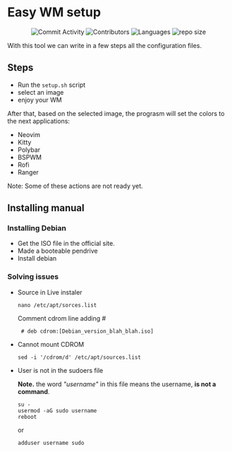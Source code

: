 # Easy WM setup
<div align="center">
  
![Commit Activity](https://img.shields.io/github/commit-activity/w/juampam/bspwm-config?style=for-the-badge)
![Contributors](https://img.shields.io/github/contributors/juampam/bspwm-config?style=for-the-badge)
![Languages](https://img.shields.io/badge/Languages-Rust-orange?style=for-the-badge)
![repo size](https://img.shields.io/github/repo-size/juampam/bspwm-config?style=for-the-badge)

</div>     

With this tool we can write in a few steps all the configuration files.

## Steps
- Run the `setup.sh` script
- select an image
- enjoy your WM

After that, based on the selected image, the prograsm will set the colors to the next applications:
- Neovim
- Kitty
- Polybar
- BSPWM
- Rofi
- Ranger

Note:
Some of these actions are not ready yet.

## Installing manual

### Installing Debian
- Get the ISO file in the official site.
- Made a booteable pendrive
- Install debian
### Solving issues
- Source in Live instaler
  ```
  nano /etc/apt/sorces.list
  ```
  Comment cdrom line adding #
  ```
   # deb cdrom:[Debian_version_blah_blah.iso]
  ```
- Cannot mount CDROM

  ```
  sed -i '/cdrom/d' /etc/apt/sources.list
  ```
- User is not in the sudoers file

  **Note.** the word *"username"* in this file means the username, **is not a command**. 
  
  ```
  su -
  usermod -aG sudo username
  reboot
  ```
  or

  ```
  adduser username sudo
  ```

